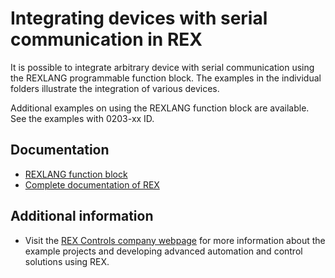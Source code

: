 Integrating devices with serial communication in REX 
====================================================

It is possible to integrate arbitrary device with serial communication
using the REXLANG programmable function block. The examples in the individual
folders illustrate the integration of various devices. 

Additional examples on using the REXLANG function block are available. See the 
examples with 0203-xx ID.

## Documentation ##

- [REXLANG function block](https://www.rexcontrols.com/media/2.50.4/doc/ENGLISH/MANUALS/BRef/REXLANG.html)
- [Complete documentation of REX](http://www.rexcontrols.com/documentation-and-support)

## Additional information ##

- Visit the [REX Controls company webpage](http://www.rexcontrols.com) 
for more information about the example projects and developing advanced 
automation and control solutions using REX.

